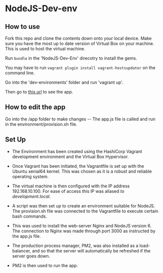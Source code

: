 # NodeJS-Dev-env

## How to use

Fork this repo and clone the contents down onto your local device. Make sure you have the most up to date version of Virtual Box on your machine. This is used to host the virtual machine.

Run `bundle` in the 'NodeJS-Dev-Env' direcotry to install the gems.

You may have to run `vagrant plugin install vagrant-hostsupdater` on the command line.

Go into the 'dev-environments' folder and run 'vagrant up'.

Then go to [this url](http://development.local:3000/) to see the app.

## How to edit the app

Go into the /app folder to make changes -- The app.js file is called and run in the environment/provision.sh file.

## Set Up

- The Environment has been created using the HashiCorp Vagrant development environment and the Virtual Box Hypervisor.

- Once Vagrant has been initiated, the Vagrantfile is set up with the Ubuntu xenial64 kernel. This was chosen as it is a robust and reliable operating system.

- The virtual machine is then configured with the IP address 192.168.10.100. For ease of access this IP was aliased *to development.local*.

- A script was then set up to create an environment suitable for NodeJS. The provision.sh file was connected to the Vagrantfile to execute certain bash commands.

- This was used to install the web-server Nginx and NodeJS version 6. The connection to Nginx was made through port 3000 as instructed by the app.js file.

- The production process manager, PM2, was also installed as a load-balancer, and so that the server will automatically be refreshed if the server goes down.

- PM2 is then used to run the app.
